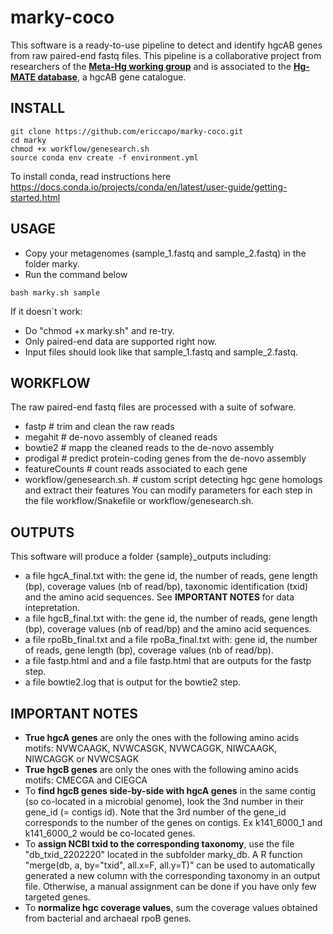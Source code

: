# marky-coco
This software is a ready-to-use pipeline to detect and identify hgcAB genes from raw paired-end fastq files. This pipeline is a collaborative project from researchers of the <a href="https://ercapo.wixsite.com/meta-hg" target="_blank"><b>Meta-Hg working group</b></a> and is associated to the <a href="https://smithsonian.figshare.com/articles/dataset/Hg-MATE-Db_v1_01142021/13105370/1?file=26193689" target="_blank"><b>Hg-MATE database</b></a>, a hgcAB gene catalogue.


## INSTALL

```
git clone https://github.com/ericcapo/marky-coco.git
cd marky
chmod +x workflow/genesearch.sh
source conda env create -f environment.yml
```
To install conda, read instructions here https://docs.conda.io/projects/conda/en/latest/user-guide/getting-started.html

## USAGE
- Copy your metagenomes (sample_1.fastq and sample_2.fastq) in the folder marky. 
- Run the command below

```
bash marky.sh sample
```

If it doesn´t work:
- Do "chmod +x marky.sh" and re-try.
- Only paired-end data are supported right now.
- Input files should look like that sample_1.fastq and sample_2.fastq. 


## WORKFLOW
The raw paired-end fastq files are processed with a suite of sofware. 
* fastp # trim and clean the raw reads
* megahit # de-novo assembly of cleaned reads
* bowtie2 # mapp the cleaned reads to the de-novo assembly
* prodigal # predict protein-coding genes from the de-novo assembly
* featureCounts # count reads associated to each gene
* workflow/genesearch.sh. # custom script detecting hgc gene homologs and extract their features
You can modify parameters for each step in the file workflow/Snakefile or workflow/genesearch.sh.

## OUTPUTS
This software will produce a folder {sample}_outputs including:
* a file hgcA_final.txt with: the gene id, the number of reads, gene length (bp), coverage values (nb of read/bp), taxonomic identification (txid) and the amino acid sequences. See <b>IMPORTANT NOTES</b> for data intepretation.
* a file hgcB_final.txt with: the gene id, the number of reads, gene length (bp), coverage values (nb of read/bp) and the amino acid sequences. 
* a file rpoBb_final.txt and a file rpoBa_final.txt with: gene id, the number of reads, gene length (bp), coverage values (nb of read/bp).
* a file fastp.html and and a file fastp.html that are outputs for the fastp step.
* a file bowtie2.log that is output for the bowtie2 step.

## IMPORTANT NOTES
* <b>True hgcA genes</b> are only the ones with the following amino acids motifs: NVWCAAGK, NVWCASGK, NVWCAGGK, NIWCAAGK, NIWCAGGK or NVWCSAGK
* <b>True hgcB genes</b> are only the ones with the following amino acids motifs: CMECGA and CIEGCA
* To <b>find hgcB genes side-by-side with hgcA genes</b> in the same contig (so co-located in a microbial genome), look the 3nd number in their gene_id (= contigs id). Note that the 3rd number of the gene_id corresponds to the number of the genes on  contigs. Ex k141_6000_1 and k141_6000_2 would be co-located genes.
* To <b>assign NCBI txid to the corresponding taxonomy</b>, use the file "db_txid_2202220" located in the subfolder marky_db. A R function "merge(db, a, by="txid", all.x=F, all.y=T)" can be used to automatically generated a new column with the corresponding taxonomy in an output file. Otherwise, a manual assignment can be done if you have only few targeted genes.
* To <b>normalize hgc coverage values</b>, sum the coverage values obtained from bacterial and archaeal rpoB genes.
